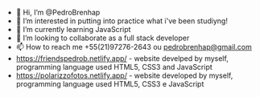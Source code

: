 - 👋 Hi, I’m @PedroBrenhap
- 👀 I’m interested in putting into practice what i've been studiyng!
- 🌱 I’m currently learning JavaScript
- 💞️ I’m looking to collaborate as a full stack developer
- 📫 How to reach me  +55(21)97276-2643 ou pedrobrenhap@gmail.com
- https://friendspedrob.netlify.app/ - website  develped by myself, programming language  used HTML5, CSS3 and JavaScript 
- https://polarizzofotos.netlify.app/ - website developed by myself, programming language used HTML5, CSS3 e JavaScript
<!---
PedroBrenhap/PedroBrenhap is a ✨ special ✨ repository because its `README.md` (this file) appears on your GitHub profile.
You can click the Preview link to take a look at your changes.
--->
